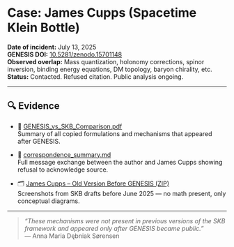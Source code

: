 # Case: James Cupps (Spacetime Klein Bottle)

**Date of incident:** July 13, 2025  
**GENESIS DOI:** [10.5281/zenodo.15701148](https://doi.org/10.5281/zenodo.15701148)  
**Observed overlap:** Mass quantization, holonomy corrections, spinor inversion, binding energy equations, DM topology, baryon chirality, etc.  
**Status:** Contacted. Refused citation. Public analysis ongoing.

---

## 🔍 Evidence

- 📄 [GENESIS_vs_SKB_Comparison.pdf](./plagiat_James_Cupps_klein_bottle.pdf)  
  Summary of all copied formulations and mechanisms that appeared after GENESIS.

- 🧵 [correspondence_summary.md](./James%20Cupps%20plagiat%20linkedin-20250714093855.pdf)  
  Full message exchange between the author and James Cupps showing refusal to acknowledge source.

- 🗂️ [James Cupps – Old Version Before GENESIS (ZIP)](./James%20Cupps%20old%20version%20before%20GENESIS%20was%20published.zip)  
  Screenshots from SKB drafts before June 2025 — no math present, only conceptual diagrams.


---

> _“These mechanisms were not present in previous versions of the SKB framework and appeared only after GENESIS became public.”_  
> — Anna Maria Dębniak Sørensen
